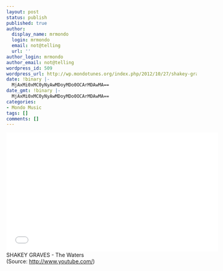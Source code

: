```yaml
---
layout: post
status: publish
published: true
author:
  display_name: mrmondo
  login: mrmondo
  email: not@telling
  url: ''
author_login: mrmondo
author_email: not@telling
wordpress_id: 509
wordpress_url: http://wp.mondotunes.org/index.php/2012/10/27/shakey-graves-the-waters-2/
date: !binary |-
  MjAxMi0xMC0yNyAwMDoyMDo0OCArMDAwMA==
date_gmt: !binary |-
  MjAxMi0xMC0yNyAwMDoyMDo0OCArMDAwMA==
categories:
- Mondo Music
tags: []
comments: []
---
```

<iframe width="560" height="315" src="//www.youtube.com/embed/qvWhxy7l8WQ" frameborder="0"> </iframe>
SHAKEY GRAVES - The Waters
<div class="attribution">(<span>Source:</span> <a href="http://www.youtube.com/">http://www.youtube.com/</a>)</div>

